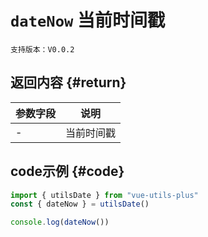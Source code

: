 # `dateNow` 当前时间戳

`支持版本：V0.0.2`


## 返回内容 {#return}

| 参数字段 | 说明    |
|------|-------|
| -    | 当前时间戳 |


## code示例 {#code}

```javascript
import { utilsDate } from "vue-utils-plus"
const { dateNow } = utilsDate()

console.log(dateNow())
```
